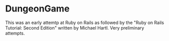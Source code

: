 # DungeonGame
This was an early attemtp at Ruby on Rails as followed by the "Ruby on Rails Tutorial: Second Edition" written by Michael Hartl. Very preliminary attempts.
